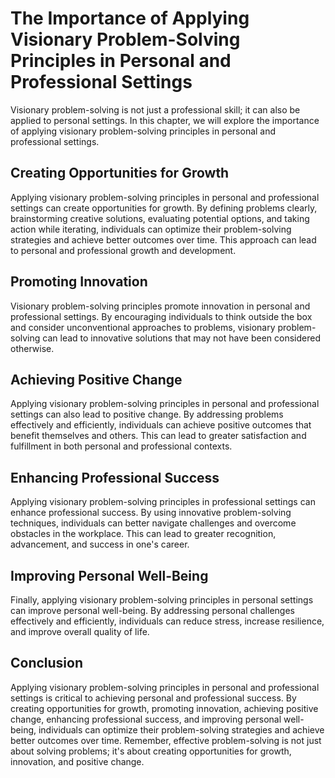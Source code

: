 # The Importance of Applying Visionary Problem-Solving Principles in Personal and Professional Settings

Visionary problem-solving is not just a professional skill; it can also be applied to personal settings. In this chapter, we will explore the importance of applying visionary problem-solving principles in personal and professional settings.

Creating Opportunities for Growth
---------------------------------

Applying visionary problem-solving principles in personal and professional settings can create opportunities for growth. By defining problems clearly, brainstorming creative solutions, evaluating potential options, and taking action while iterating, individuals can optimize their problem-solving strategies and achieve better outcomes over time. This approach can lead to personal and professional growth and development.

Promoting Innovation
--------------------

Visionary problem-solving principles promote innovation in personal and professional settings. By encouraging individuals to think outside the box and consider unconventional approaches to problems, visionary problem-solving can lead to innovative solutions that may not have been considered otherwise.

Achieving Positive Change
-------------------------

Applying visionary problem-solving principles in personal and professional settings can also lead to positive change. By addressing problems effectively and efficiently, individuals can achieve positive outcomes that benefit themselves and others. This can lead to greater satisfaction and fulfillment in both personal and professional contexts.

Enhancing Professional Success
------------------------------

Applying visionary problem-solving principles in professional settings can enhance professional success. By using innovative problem-solving techniques, individuals can better navigate challenges and overcome obstacles in the workplace. This can lead to greater recognition, advancement, and success in one's career.

Improving Personal Well-Being
-----------------------------

Finally, applying visionary problem-solving principles in personal settings can improve personal well-being. By addressing personal challenges effectively and efficiently, individuals can reduce stress, increase resilience, and improve overall quality of life.

Conclusion
----------

Applying visionary problem-solving principles in personal and professional settings is critical to achieving personal and professional success. By creating opportunities for growth, promoting innovation, achieving positive change, enhancing professional success, and improving personal well-being, individuals can optimize their problem-solving strategies and achieve better outcomes over time. Remember, effective problem-solving is not just about solving problems; it's about creating opportunities for growth, innovation, and positive change.
